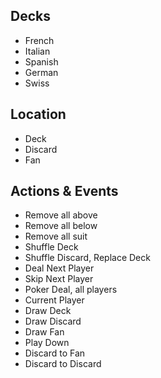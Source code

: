 Decks
-----
 * French
 * Italian
 * Spanish
 * German
 * Swiss

Location
--------
 * Deck
 * Discard
 * Fan

Actions & Events
----------------
 * Remove all above <value>
 * Remove all below <value>
 * Remove all suit <suit>
 * Shuffle Deck
 * Shuffle Discard, Replace Deck
 * Deal Next Player
 * Skip Next Player
 * Poker Deal, all players
 * Current Player
  * Draw Deck
  * Draw Discard
  * Draw Fan <card>
  * Play Down <cards>
  * Discard to Fan
  * Discard to Discard
